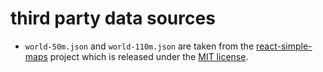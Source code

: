 # third party data sources

* `world-50m.json` and `world-110m.json` are taken from the [react-simple-maps](https://github.com/zcreativelabs/react-simple-maps) project which is released under the [MIT license](https://github.com/zcreativelabs/react-simple-maps/blob/master/LICENSE).
